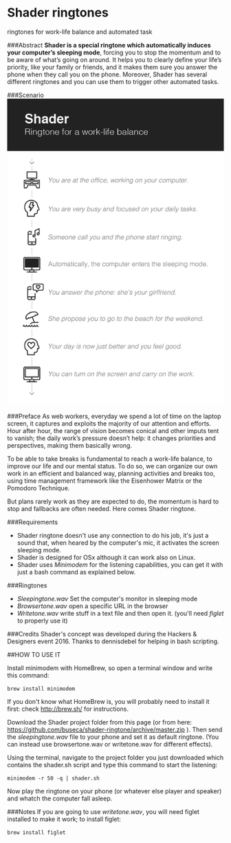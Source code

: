 # Shader ringtones
ringtones for work-life balance and automated task

###Abstract
**Shader is a special ringtone which automatically induces your computer’s sleeping mode**, forcing you to stop the momentum and to be aware of what’s going on around. It helps you to clearly define your life’s priority, like your family or friends, and it makes them sure you answer the phone when they call you on the phone.
Moreover, Shader has several different ringtones and you can use them to trigger other automated tasks.

###Scenario
![Shader ringtone](https://github.com/buseca/shader-ringtone/blob/master/Shader%20ringtone.png?raw=true)

###Preface
As web workers, everyday we spend a lot of time on the laptop screen, it captures and exploits the majority of our attention and efforts. Hour after hour, the range of vision becomes conical and other imputs tent to vanish; the daily work’s pressure doesn’t help: it changes priorities and perspectives, making them basically wrong. 

To be able to take breaks is fundamental to reach a work-life balance, to improve our life and our mental status. To do so, we can organize our own work in an efficient and balanced way, planning activities and breaks too, using time management framework like the Eisenhower Matrix or the Pomodoro Technique. 

But plans rarely work as they are expected to do, the momentum is hard to stop and fallbacks are often needed. Here comes Shader ringtone.

###Requirements
+ Shader ringtone doesn't use any connection to do his job, it's just a sound that, when heared by the computer's mic, it activates the screen sleeping mode.
+ Shader is designed for OSx although it can work also on Linux.
+ Shader uses *Minimodem* for the listening capabilities, you can get it with just a bash command as explained below.

###Ringtones
+ *Sleepingtone.wav* Set the computer's monitor in sleeping mode
+ *Browsertone.wav* open a specific URL in the browser
+ *Writetone.wav* write stuff in a text file and then open it. (you'll need *figlet* to properly use it)

###Credits
Shader's concept was developed during the Hackers & Designers event 2016.
Thanks to dennisdebel for helping in bash scripting.

##HOW TO USE IT

Install minimodem with HomeBrew, so open a terminal window and write this command:

    brew install minimodem
    
If you don't know what HomeBrew is, you will probably need to install it first: check http://brew.sh/ for instructions.

Download the Shader project folder from this page (or from here: https://github.com/buseca/shader-ringtone/archive/master.zip ). Then send the *sleepingtone.wav* file to your phone and set it as default ringtone. (You can instead use browsertone.wav or writetone.wav for different effects). 

Using the terminal, navigate to the project folder you just downloaded which contains the shader.sh script and type this command to start the listening:

    minimodem -r 50 -q | shader.sh 

Now play the ringtone on your phone (or whatever else player and speaker) and whatch the computer fall asleep.

###Notes
If you are going to use *writetone.wav*, you will need figlet installed to make it work; to install figlet:

    brew install figlet
    
